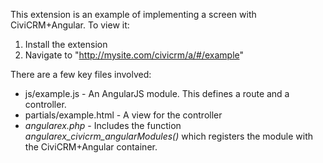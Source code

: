 This extension is an example of implementing a screen with CiviCRM+Angular. To view it:

 1. Install the extension
 2. Navigate to "http://mysite.com/civicrm/a/#/example"

There are a few key files involved:

 - js/example.js - An AngularJS module. This defines a route and a controller.
 - partials/example.html - A view for the controller
 - *angularex.php* - Includes the function *angularex_civicrm_angularModules()* which
   registers the module with the CiviCRM+Angular container.
